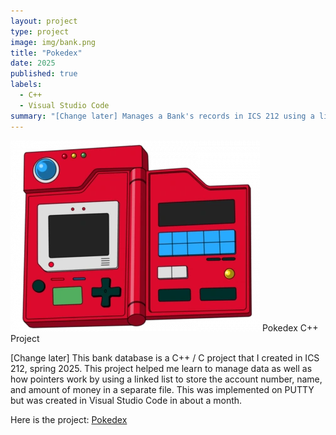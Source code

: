 ```yaml
---
layout: project
type: project
image: img/bank.png 
title: "Pokedex"
date: 2025
published: true
labels:
  - C++
  - Visual Studio Code
summary: "[Change later] Manages a Bank's records in ICS 212 using a linked list to store, add, delete, and find bank account records."
---
```


<img class="img-fluid" src="/img/pokidex.webp">
Pokedex C++ Project

[Change later] This bank database is a C++ / C project that I created in ICS 212, spring 2025. This project helped me learn to manage data as well as how pointers work by using a linked list to store the account number, name, and amount of money in a separate file. This was implemented on PUTTY but was created in Visual Studio Code in about a month. 

Here is the project: <a href="https://github.com/KateHamada/Pokedex.git">Pokedex</a>
